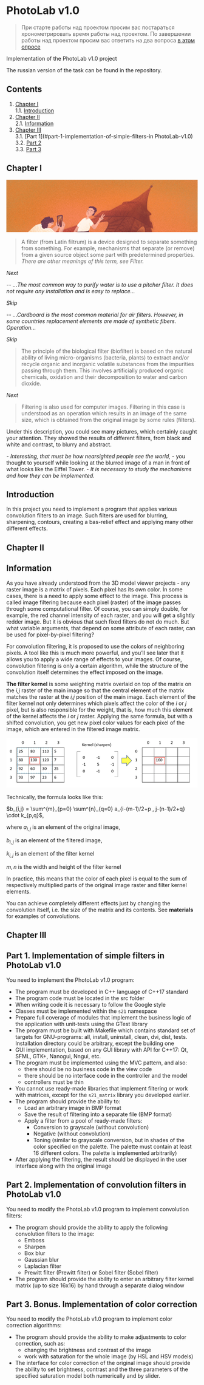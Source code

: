 # PhotoLab v1.0

> При старте работы над проектом просим вас постараться хронометрировать время работы над проектом.
> По завершении работы над проектом просим вас ответить на два вопроса [в этом опросе](https://forms.gle/Ew9enegZZqgfujCX7)


Implementation of the PhotoLab v1.0 project

The russian version of the task can be found in the repository.

## Contents

1. [Chapter I](#chapter-i) \
   1.1. [Introduction](#introduction)
2. [Chapter II](#chapter-ii) \
   2.1. [Information](#information)
3. [Chapter III](#chapter-iii) \
   3.1. [Part 1](#part-1-implementation-of-simple-filters-in PhotoLab-v1.0) \
   3.2. [Part 2](#part-2-implementation-of-convolution-filters-in-photolab-v10) \
   3.3. [Part 3](#part-3-bonus-implementation-of-color-correction)


## Chapter I

![PhotoLab1.0](misc/images/PhotoLab_v1.0.jpg)

> A filter (from Latin filtrum) is a device designed to separate something from something. For example, mechanisms that separate (or remove) from a given source object some part with predetermined properties. \
> *There are other meanings of this term, see Filter.*

*Next*

*-- ...The most common way to purify water is to use a pitcher filter. It does not require any installation and is easy to replace...*

*Skip*

*-- ...Cardboard is the most common material for air filters. However, in some countries replacement elements are made of synthetic fibers. Operation...*

*Skip*

> The principle of the biological filter (biofilter) is based on the natural ability of living micro-organisms (bacteria, plants) to extract and/or recycle organic and inorganic volatile substances from the impurities passing through them.
This involves artificially produced organic chemicals, oxidation and their decomposition to water and carbon dioxide.

*Next*

> Filtering is also used for computer images. Filtering in this case is understood as an operation which results in an image of the same size, which is obtained from the original image by some rules (filters).

Under this description, you could see many pictures, which certainly caught your attention. They showed the results of different filters, from black and white and contrast, to blurry and abstract.

*- Interesting, that must be how nearsighted people see the world,* - you thought to yourself while looking at the blurred image of a man in front of what looks like the Eiffel Tower. - *It is necessary to study the mechanisms and how they can be implemented.*

## Introduction

In this project you need to implement a program that applies various convolution filters to an image.
Such filters are used for blurring, sharpening, contours, creating a bas-relief effect and applying many other different effects.


## Chapter II

## Information

As you have already understood from the 3D model viewer projects - any raster image is a matrix of pixels. Each pixel has its own color. In some cases, there is a need to apply some effect to the image. This process is called image filtering because each pixel (raster) of the image passes through some computational filter.
Of course, you can simply double, for example, the red channel intensity of each raster, and you will get a slightly redder image. But it is obvious that such fixed filters do not do much.
But what variable arguments, that depend on some attribute of each raster, can be used for pixel-by-pixel filtering?
 
For convolution filtering, it is proposed to use the colors of neighboring pixels. A tool like this is much more powerful, and you’ll see later that it allows you to apply a wide range of effects to your images. Of course, convolution filtering is only a certain algorithm, while the structure of the convolution itself determines the effect imposed on the image.

**The filter kernel** is some weighting matrix overlaid on top of the matrix on the _i,j_ raster of the main image so that the central element of the matrix matches the raster at the _i,j_ position of the main image. Each element of the filter kernel not only determines which pixels affect the color of the _i_ or _j_ pixel, but is also responsible for the weight, that is, how much this element of the kernel affects the _i_ or _j_ raster. Applying the same formula, but with a shifted convolution, you get new pixel color values for each pixel of the image, which are entered in the filtered image matrix.

![s21_kernel](misc/images/kernel.png)

Technically, the formula looks like this:

$`b_{i,j} = \sum^{m}_{p=0} \sum^{n}_{q=0} a_{i-(m-1)/2+p , j-(n-1)/2+q} \cdot k_{p,q}`$, 

where $`a_{i,j}`$ is an element of the original image,

$`b_{i,j}`$ is an element of the filtered image,

$`k_{i,j}`$ is an element of the filter kernel

$`m, n`$ is the width and height of the filter kernel

In practice, this means that the color of each pixel is equal to the sum of respectively multiplied parts of the original image raster and filter kernel elements.

You can achieve completely different effects just by changing the convolution itself, i.e. the size of the matrix and its contents. See **materials** for examples of convolutions.


## Chapter III

## Part 1. Implementation of simple filters in PhotoLab v1.0

You need to implement the PhotoLab v1.0 program:

- The program must be developed in C++ language of C++17 standard 
- The program code must be located in the src folder
- When writing code it is necessary to follow the Google style
- Classes must be implemented within the `s21` namespace
- Prepare full coverage of modules that implement the business logic of the application with unit-tests using the GTest library
- The program must be built with Makefile which contains standard set of targets for GNU-programs: all, install, uninstall, clean, dvi, dist, tests. Installation directory could be arbitrary, except the building one
- GUI implementation, based on any GUI library with API for C++17: Qt, SFML, GTK+, Nanogui, Nngui, etc.
- The program must be implemented using the MVC pattern, and also:
     - there should be no business code in the view code
     - there should be no interface code in the controller and the model
     - controllers must be thin
- You cannot use ready-made libraries that implement filtering or work with matrices, except for the `s21_matrix` library you developed earlier.
- The program should provide the ability to:
    - Load an arbitrary image in BMP format
    - Save the result of filtering into a separate file (BMP format)
    - Apply a filter from a pool of ready-made filters:
        - Conversion to grayscale (without convolution)
        - Negative (without convolution)
        - Toning (similar to grayscale conversion, but in shades of the color specified on the palette. The palette must contain at least 16 different colors. The palette is implemented arbitrarily)
- After applying the filtering, the result should be displayed in the user interface along with the original image

## Part 2. Implementation of convolution filters in PhotoLab v1.0

You need to modify the PhotoLab v1.0 program to implement convolution filters:

- The program should provide the ability to apply the following convolution filters to the image:
    - Emboss 
    - Sharpen 
    - Box blur
    - Gaussian blur 
    - Laplacian filter
    - Prewitt filter (Prewitt filter) or Sobel filter (Sobel filter)
- The program should provide the ability to enter an arbitrary filter kernel matrix (up to size 16x16) by hand through a separate dialog window

## Part 3. Bonus. Implementation of color correction

You need to modify the PhotoLab v1.0 program to implement color correction algorithms:

- The program should provide the ability to make adjustments to color correction, such as:
    - changing the brightness and contrast of the image
    - work with saturation for the whole image (by HSL and HSV models)
- The interface for color correction of the original image should provide the ability to set brightness, contrast and the three parameters of the specified saturation model both numerically and by slider.
